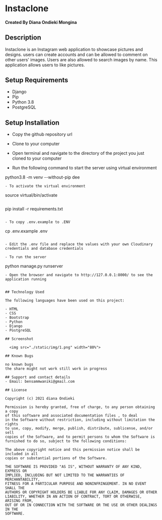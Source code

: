 # Instaclone

#### Created By Diana Ondieki Mongina 

## Description

Instaclone is an Instagram web application to showcase pictures and designs. users can create accounts and can be allowed to comment on other users' images. Users are also allowed to search images by name. This application allows users to like pictures.

## Setup Requirements


- Django 
- Pip
- Python 3.8
- PostgreSQL

## Setup Installation

- Copy the github repository url
- Clone to your computer
- Open terminal and navigate to the directory of the project you just cloned to     your computer

- Run the following command to start the server using virtual environment

python3.8 -m venv --without-pip dee
```
- To activate the virtual environment

```
source virtual/bin/activate
```

```
pip install -r requirements.txt
```

- To copy .env.example to .ENV

```
cp .env.example .env
```

- Edit the .env file and replace the values with your own Cloudinary credentials and database credentials

- To run the server

```
python manage.py runserver

```
- Open the browser and navigate to http://127.0.0.1:8000/ to see the application running

  
## Technology Used

The following languages have been used on this project:

- HTML
- CSS
- Bootstrap
- Python
- Django
- PostgreSQL

## Screenshot

  <img src="./static/img/1.png" width="80%">

## Known Bugs

no known bugs
the share might not work still work in progress

## Support and contact details
- Email: bensammwaniki@gmail.com

## License

Copyright (c) 2021 diana Ondieki

Permission is hereby granted, free of charge, to any person obtaining a copy
of this software and associated documentation files , to deal
in the Software without restriction, including without limitation the rights
to use, copy, modify, merge, publish, distribute, sublicense, and/or sell
copies of the Software, and to permit persons to whom the Software is
furnished to do so, subject to the following conditions:

The above copyright notice and this permission notice shall be included in all
copies or substantial portions of the Software.

THE SOFTWARE IS PROVIDED "AS IS", WITHOUT WARRANTY OF ANY KIND, EXPRESS OR
IMPLIED, INCLUDING BUT NOT LIMITED TO THE WARRANTIES OF MERCHANTABILITY,
FITNESS FOR A PARTICULAR PURPOSE AND NONINFRINGEMENT. IN NO EVENT SHALL THE
AUTHORS OR COPYRIGHT HOLDERS BE LIABLE FOR ANY CLAIM, DAMAGES OR OTHER
LIABILITY, WHETHER IN AN ACTION OF CONTRACT, TORT OR OTHERWISE, ARISING FROM,
OUT OF OR IN CONNECTION WITH THE SOFTWARE OR THE USE OR OTHER DEALINGS IN THE
SOFTWARE.
  

